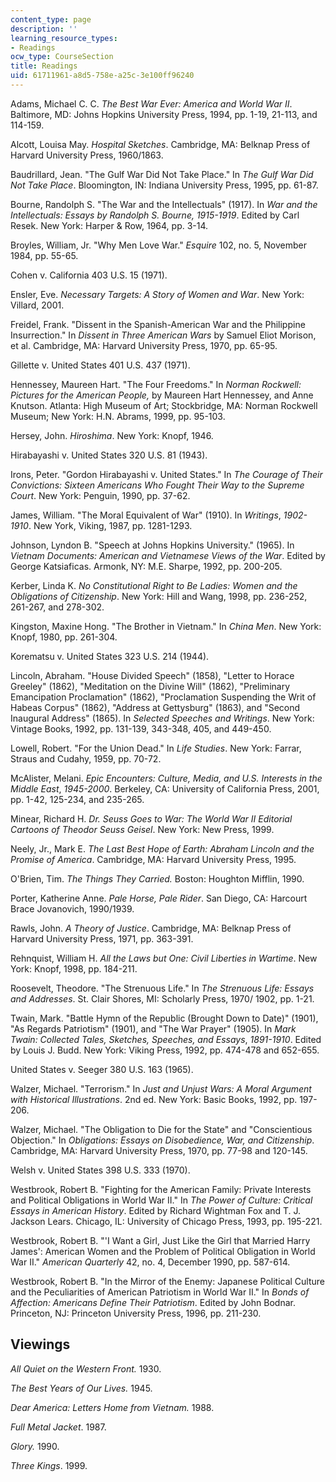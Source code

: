 ```yaml
---
content_type: page
description: ''
learning_resource_types:
- Readings
ocw_type: CourseSection
title: Readings
uid: 61711961-a8d5-758e-a25c-3e100ff96240
---
```


Adams, Michael C. C. _The Best War Ever: America and World War II_. Baltimore, MD: Johns Hopkins University Press, 1994, pp. 1-19, 21-113, and 114-159.

Alcott, Louisa May. _Hospital Sketches_. Cambridge, MA: Belknap Press of Harvard University Press, 1960/1863.

Baudrillard, Jean. "The Gulf War Did Not Take Place." In _The Gulf War Did Not Take Place_. Bloomington, IN: Indiana University Press, 1995, pp. 61-87.

Bourne, Randolph S. "The War and the Intellectuals" (1917). In _War and the Intellectuals: Essays by Randolph S. Bourne,_ _1915-1919_. Edited by Carl Resek. New York: Harper & Row, 1964, pp. 3-14.

Broyles, William, Jr. "Why Men Love War." _Esquire_ 102, no. 5, November 1984, pp. 55-65.

Cohen v. California 403 U.S. 15 (1971).

Ensler, Eve. _Necessary Targets: A Story of Women and War_. New York: Villard, 2001.

Freidel, Frank. "Dissent in the Spanish-American War and the Philippine Insurrection." In _Dissent in Three American Wars_ by Samuel Eliot Morison, et al. Cambridge, MA: Harvard University Press, 1970, pp. 65-95.

Gillette v. United States 401 U.S. 437 (1971).

Hennessey, Maureen Hart. "The Four Freedoms." In _Norman Rockwell: Pictures for the American People,_ by Maureen Hart Hennessey, and Anne Knutson. Atlanta: High Museum of Art; Stockbridge, MA: Norman Rockwell Museum; New York: H.N. Abrams, 1999, pp. 95-103.

Hersey, John. _Hiroshima_. New York: Knopf, 1946.

Hirabayashi v. United States 320 U.S. 81 (1943).

Irons, Peter. "Gordon Hirabayashi v. United States." In _The Courage of Their Convictions: Sixteen Americans Who Fought Their Way to the Supreme Court_. New York: Penguin, 1990, pp. 37-62.

James, William. "The Moral Equivalent of War" (1910). In _Writings_, _1902-1910_. New York, Viking, 1987, pp. 1281-1293.

Johnson, Lyndon B. "Speech at Johns Hopkins University." (1965). In _Vietnam Documents: American and Vietnamese Views of the War_. Edited by George Katsiaficas. Armonk, NY: M.E. Sharpe, 1992, pp. 200-205.

Kerber, Linda K. _No Constitutional Right to Be Ladies: Women and the Obligations of Citizenship_. New York: Hill and Wang, 1998, pp. 236-252, 261-267, and 278-302.

Kingston, Maxine Hong. "The Brother in Vietnam." In _China Men_. New York: Knopf, 1980, pp. 261-304.

Korematsu v. United States 323 U.S. 214 (1944).

Lincoln, Abraham. "House Divided Speech" (1858), "Letter to Horace Greeley" (1862), "Meditation on the Divine Will" (1862), "Preliminary Emancipation Proclamation" (1862), "Proclamation Suspending the Writ of Habeas Corpus" (1862), "Address at Gettysburg" (1863), and "Second Inaugural Address" (1865). In _Selected Speeches and Writings_. New York: Vintage Books, 1992, pp. 131-139, 343-348, 405, and 449-450.

Lowell, Robert. "For the Union Dead." In _Life Studies_. New York: Farrar, Straus and Cudahy, 1959, pp. 70-72.

McAlister, Melani. _Epic Encounters: Culture, Media, and U.S. Interests in the Middle East_, _1945-2000_. Berkeley, CA: University of California Press, 2001, pp. 1-42, 125-234, and 235-265.

Minear, Richard H. _Dr. Seuss Goes to War: The World War II Editorial Cartoons of Theodor Seuss Geisel_. New York: New Press, 1999.

Neely, Jr., Mark E. _The Last Best Hope of Earth: Abraham Lincoln and the Promise of America_. Cambridge, MA: Harvard University Press, 1995.

O'Brien, Tim. _The Things They Carried._ Boston: Houghton Mifflin, 1990.

Porter, Katherine Anne. _Pale Horse, Pale Rider_. San Diego, CA: Harcourt Brace Jovanovich, 1990/1939.

Rawls, John. _A Theory of Justice_. Cambridge, MA: Belknap Press of Harvard University Press, 1971, pp. 363-391.

Rehnquist, William H. _All the Laws but One: Civil Liberties in Wartime_. New York: Knopf, 1998, pp. 184-211.

Roosevelt, Theodore. "The Strenuous Life." In _The Strenuous Life: Essays and Addresses_. St. Clair Shores, MI: Scholarly Press, 1970/ 1902, pp. 1-21.

Twain, Mark. "Battle Hymn of the Republic (Brought Down to Date)" (1901), "As Regards Patriotism" (1901), and "The War Prayer" (1905). In _Mark Twain: Collected Tales, Sketches, Speeches, and Essays_, _1891-1910_. Edited by Louis J. Budd. New York: Viking Press, 1992, pp. 474-478 and 652-655.

United States v. Seeger 380 U.S. 163 (1965).

Walzer, Michael. "Terrorism." In _Just and Unjust Wars: A Moral Argument with Historical Illustrations_. 2nd ed. New York: Basic Books, 1992, pp. 197-206.

Walzer, Michael. "The Obligation to Die for the State" and "Conscientious Objection." In _Obligations: Essays on Disobedience, War, and Citizenship_. Cambridge, MA: Harvard University Press, 1970, pp. 77-98 and 120-145.

Welsh v. United States 398 U.S. 333 (1970).

Westbrook, Robert B. "Fighting for the American Family: Private Interests and Political Obligations in World War II." In _The Power of Culture: Critical Essays in American History_. Edited by Richard Wightman Fox and T. J. Jackson Lears. Chicago, IL: University of Chicago Press, 1993, pp. 195-221.

Westbrook, Robert B. "'I Want a Girl, Just Like the Girl that Married Harry James': American Women and the Problem of Political Obligation in World War II." _American Quarterly_ 42, no. 4, December 1990, pp. 587-614.

Westbrook, Robert B. "In the Mirror of the Enemy: Japanese Political Culture and the Peculiarities of American Patriotism in World War II." In _Bonds of Affection: Americans Define Their Patriotism_. Edited by John Bodnar. Princeton, NJ: Princeton University Press, 1996, pp. 211-230.

Viewings
--------

_All Quiet on the Western Front._ 1930.

_The Best Years of Our Lives._ 1945.

_Dear America: Letters Home from Vietnam._ 1988.

_Full Metal Jacket_. 1987.

_Glory._ 1990.

_Three Kings_. 1999.